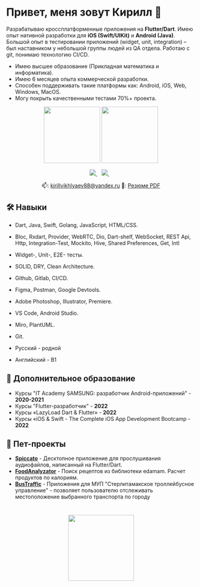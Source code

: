 # Привет, меня зовут Кирилл 🌌

Разрабатываю кроссплатформенные приложения на **Flutter/Dart**. Имею опыт нативной разработки для **iOS (Swift/UIKit)** и **Android (Java)**. Большой опыт в тестировании приложений (widget, unit, integration) – был наставником у небольшой группы людей из QA отдела. Работаю с git, понимаю технологию CI/CD.

- Имею высшее образование (Прикладная математика и информатика).
- Имею 6 месяцев опыта коммерческой разработки.
- Способен поддерживать такие платформы как: Android, iOS, Web, Windows, MacOS.
- Могу покрыть качественными тестами 70%+ проекта.


<p align='center'>
   <a href="https://github-readme-stats.vercel.app/api?username=kirillvikhlyaev&show_icons=true&count_private=true">
       <img height=150 src="https://github-readme-stats.vercel.app/api?username=kirillvikhlyaev&show_icons=true&count_private=true&theme=dark#gh-dark-mode-only)"/></a>
   <a href="https://github.com/kirillvikhlyaev/github-readme-stats">
       <img height=150 src="https://github-readme-stats.vercel.app/api/top-langs/?username=kirillvikhlyaev&layout=compact&theme=dark#gh-dark-mode-only)"/></a>
</p>

<p align='center'>
   <a href="https://t.me/kirillvikhlyaev" target="_blank">
    <img src="https://img.shields.io/badge/Telegram-2CA5E0?style=for-the-badge&logo=telegram&logoColor=white" />        
  </a>&nbsp;&nbsp;
  <a href="https://wa.me/89374875007?text=%D0%9F%D1%80%D0%B8%D0%B2%D0%B5%D1%82!" target="_blank">
    <img src="https://img.shields.io/badge/WhatsApp-25D366?style=for-the-badge&logo=whatsapp&logoColor=white" />
  </a>&nbsp;&nbsp;
 <p align='center'>
  📫: <a href='mailto:kirillvikhlyaev88@yandex.ru'>kirillvikhlyaev88@yandex.ru</a>
  📰: <a href="https://disk.yandex.ru/d/ze0hUtAlDxNeWA">Резюме PDF</a>
</p>

## 🛠️ Навыки

- Dart, Java, Swift, Golang, JavaScript, HTML/CSS.
- Bloc, Rxdart, Provider, WebRTC, Dio, Dart-shelf, WebSocket, REST Api, Http, Integration-Test, Mockito, Hive, Shared Preferences, Get, Intl
- Widget-, Unit-, E2E- тесты.
- SOLID, DRY, Clean Architecture.
- Github, Gitlab, CI/CD.
- Figma, Postman, Google Devtools.
- Adobe Photoshop, Illustrator, Premiere.
- VS Code, Android Studio.
- Miro, PlantUML.
- Git.


- Русский - родной
- Английский - B1

## 🧙 Дополнительное образование

- Курсы "IT Academy SAMSUNG: разработчик Android-приложений" - **2020-2021**
- Курсы "Flutter-разработчик" - **2022**
- Курсы «LazyLoad Dart & Flutter» - **2022**
- Курсы «iOS & Swift - The Complete iOS App Development Bootcamp - **2022**


## 🌱 Пет-проекты

- **[Spiccato](https://github.com/kirillvikhlyaev/spiccato)** - Десктопное приложение для прослушивания аудиофайлов, написанный на Flutter/Dart.
- **[FoodAnalyzator](https://github.com/kirillvikhlyaev/FoodAnalyzator)** - Поиск рецептов из библиотеки edamam. Расчет продуктов по калориям.  
- **[BusTraffic](https://github.com/kirillvikhlyaev/BusTraffic)** - Приложения для МУП "Стерлитамакское троллейбусное управление" - позволяет пользователю отслеживать местоположение выбранного транспорта по городу

<div align="center" style="margin: 40px 0">
   <a href="https://github.com/kirillvikhlyaev/github-profile-views-counter">
       <img width="175px" src="https://komarev.com/ghpvc/?username=kirillvikhlyaev&style=flat-square">
   </a>
</div>
